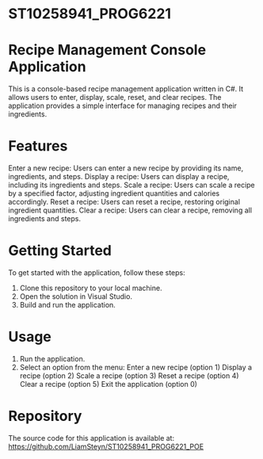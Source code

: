 # ST10258941_PROG6221

# Recipe Management Console Application
 This is a console-based recipe management application written in C#. It allows users to enter, display, scale, reset, and clear recipes. The application provides a simple interface for managing recipes and their ingredients.

# Features
 Enter a new recipe: Users can enter a new recipe by providing its name, ingredients, and steps.
 Display a recipe: Users can display a recipe, including its ingredients and steps.
 Scale a recipe: Users can scale a recipe by a specified factor, adjusting ingredient quantities and calories accordingly.
 Reset a recipe: Users can reset a recipe, restoring original ingredient quantities.
 Clear a recipe: Users can clear a recipe, removing all ingredients and steps.

# Getting Started
 To get started with the application, follow these steps:
 
 1. Clone this repository to your local machine.
 2. Open the solution in Visual Studio.
 3. Build and run the application.

# Usage
 1. Run the application.
 2. Select an option from the menu:
    Enter a new recipe (option 1)
    Display a recipe (option 2)
    Scale a recipe (option 3)
    Reset a recipe (option 4)
    Clear a recipe (option 5)
    Exit the application (option 0)

# Repository
 The source code for this application is available at:
 https://github.com/LiamSteyn/ST10258941_PROG6221_POE
